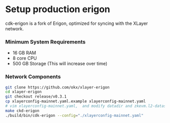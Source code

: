 # Setup production erigon
cdk-erigon is a fork of Erigon, optimized for syncing with the XLayer network.

### Minimum System Requirements
- 16 GB RAM
- 8 core CPU
- 500 GB Storage (This will increase over time) 

### Network Components
``` bash
git clone https://github.com/okx/xlayer-erigon 
cd xlayer-erigon
git checkout release/v0.3.1
cp xlayerconfig-mainnet.yaml.example xlayerconfig-mainnet.yaml
# vim xlayerconfig-mainnet.yaml,  and modify datadir and zkevm.l2-datastreamer-url
make ckd-erigon
./build/bin/cdk-erigon --config="./xlayerconfig-mainnet.yaml"
```